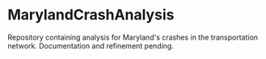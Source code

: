 # MarylandCrashAnalysis
Repository containing analysis for Maryland's crashes in the transportation network. Documentation and refinement pending. 
